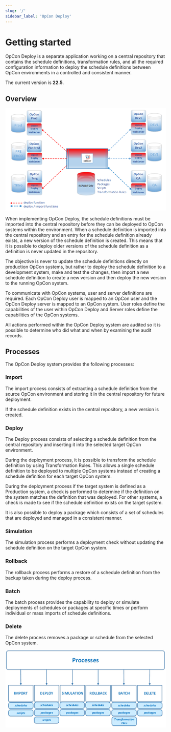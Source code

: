 ```yaml
---
slug: '/'
sidebar_label: 'OpCon Deploy'
---
```


# Getting started

OpCon Deploy is a separate application working on a central repository that contains the schedule definitions, transformation rules, and all the required configuration information to deploy the schedule definitions between OpCon environments in a controlled and consistent manner.

The current version is **22.5**.

## Overview

![General Overview](../static/img/deploy-general-overview.png)

When implementing OpCon Deploy, the schedule definitions must be imported into the central repository before they can be deployed to OpCon systems within the environment. When a schedule definition is imported into the central repository and an entry for the schedule definition already exists, a new version of the schedule definition is created. This means that it is possible to deploy older versions of the schedule definition as a definition is never updated in the repository.

The objective is never to update the schedule definitions directly on production OpCon systems, but rather to deploy the schedule definition to a development system, make and test the changes, then import a new schedule definition to create a new version and then deploy the new version to the running OpCon system.

To communicate with OpCon systems, user and server definitions are required. Each OpCon Deploy user is mapped to an OpCon user and the OpCon Deploy server is mapped to an OpCon system. User roles define the capabilities of the user within OpCon Deploy and Server roles define the capabilities of the OpCon systems.

All actions performed within the OpCon Deploy system are audited so it is possible to determine who did what and when by examining the audit records.

## Processes

The OpCon Deploy system provides the following processes:

### Import

The import process consists of extracting a schedule definition from the source OpCon environment and storing it in the central repository for future deployment.

If the schedule definition exists in the central repository, a new version is created.

### Deploy

The Deploy process consists of selecting a schedule definition from the central repository and inserting it into the selected target OpCon environment.

During the deployment process, it is possible to transform the schedule definition by using Transformation Rules. This allows a single schedule definition to be deployed to multiple OpCon systems instead of creating a schedule definition for each target OpCon system.

During the deployment process if the target system is defined as a Production system, a check is performed to determine if the definition on the system matches the definition that was deployed. For other systems, a check is made to see if the schedule definition exists on the target system.

It is also possible to deploy a package which consists of a set of schedules that are deployed and managed in a consistent manner.

### Simulation

The simulation process performs a deployment check without updating the schedule definition on the target OpCon system.

### Rollback

The rollback process performs a restore of a schedule definition from the backup taken during the deploy process.

### Batch

The batch process provides the capability to deploy or simulate deployments of schedules or packages at specific times or perform individual or mass imports of schedule definitions.

### Delete

The delete process removes a package or schedule from the selected OpCon system.

![Release Management Process](../static/img/release-management-process.png)

